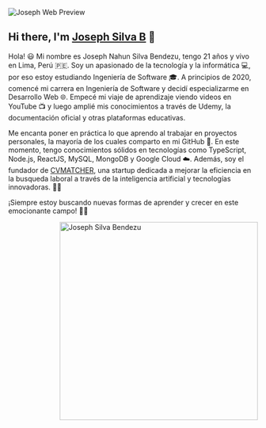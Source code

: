 ![Joseph Web Preview](https://dlqtlyyjlhuqbdkjhcft.supabase.co/storage/v1/object/public/images/web-preview-short.svg)
## Hi there, I'm [Joseph Silva B](https://www.josephsb.me/) 👋

Hola! 😃 Mi nombre es Joseph Nahun Silva Bendezu, tengo 21 años y vivo en Lima, Perú 🇵🇪. Soy un apasionado de la tecnología y la informática 💻, por eso estoy estudiando Ingeniería de Software 🎓. A principios de 2020, comencé mi carrera en Ingeniería de Software y decidí especializarme en Desarrollo Web 🌐. Empecé mi viaje de aprendizaje viendo videos en YouTube 📺 y luego amplié mis conocimientos a través de Udemy, la documentación oficial y otras plataformas educativas.

Me encanta poner en práctica lo que aprendo al trabajar en proyectos personales, la mayoría de los cuales comparto en mi GitHub 🚀. En este momento, tengo conocimientos sólidos en tecnologías como TypeScript, Node.js, ReactJS, MySQL, MongoDB y Google Cloud ☁️. Además, soy el fundador de [CVMATCHER](https://cvmatcher.app/), una startup dedicada a mejorar la eficiencia en la busqueda laboral a través de la inteligencia artificial y tecnologías innovadoras. 🚀✨

¡Siempre estoy buscando nuevas formas de aprender y crecer en este emocionante campo! 👨‍💻

<img align="right" alt="Joseph Silva Bendezu" width="400" src="https://dlqtlyyjlhuqbdkjhcft.supabase.co/storage/v1/object/public/images/josephsb-picture1.jpg">

<!--
**JosephSB/JosephSB** is a ✨ _special_ ✨ repository because its `README.md` (this file) appears on your GitHub profile.

Here are some ideas to get you started:

- 🔭 I’m currently working on ...
- 🌱 I’m currently learning ...
- 👯 I’m looking to collaborate on ...
- 🤔 I’m looking for help with ...
- 💬 Ask me about ...
- 📫 How to reach me: ...
- 😄 Pronouns: ...
- ⚡ Fun fact: ...
-->
